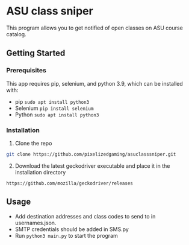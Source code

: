 # ASU class sniper
This program allows you to get notified of open classes on ASU course catalog.

## Getting Started
### Prerequisites
  This app requires pip, selenium, and python 3.9, which can be installed with:
  * pip
    ```sudo apt install python3```
  * Selenium
    ```pip install selenium```
  * Python
    ```sudo apt install python3```
### Installation
  1. Clone the repo
   ```sh
   git clone https://github.com/pixelizedgaming/asuclasssniper.git
   ```
  2. Download the latest geckodriver executable and place it in the installation directory
  
    https://github.com/mozilla/geckodriver/releases
## Usage
  * Add destination addresses and class codes to send to in usernames.json.
  * SMTP credentials should be added in SMS.py
  * Run ```python3 main.py``` to start the program
  
